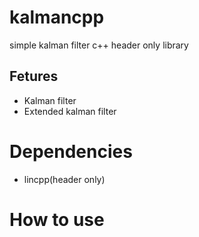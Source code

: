 # kalmancpp

simple kalman filter c++ header only library 

## Fetures

- Kalman filter
- Extended kalman filter

# Dependencies

- lincpp(header only)

# How to use


